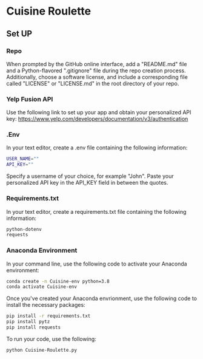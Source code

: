 # Cuisine Roulette

## Set UP

### Repo 

When prompted by the GitHub online interface, add a "README.md" file and a Python-flavored ".gitignore" file during the repo creation process. Additionally, choose a software license, and include a corresponding file called "LICENSE" or "LICENSE.md" in the root directory of your repo. 

### Yelp Fusion API

Use the following link to set up your app and obtain your personalized API key: 
https://www.yelp.com/developers/documentation/v3/authentication

### .Env

In your text editor, create a .env file containing the following information: 
```sh
USER_NAME=""
API_KEY=""
```
Specify a username of your choice, for example "John".
Paste your personalized API key in the API_KEY field in between the quotes.

### Requirements.txt

In your text editor, create a requirements.txt file containing the following information: 
```sh
python-dotenv
requests
```

### Anaconda Environment

In your command line, use the following code to activate your Anaconda environment: 
```sh
conda create -n Cuisine-env python=3.8 
conda activate Cuisine-env
```

Once you've created your Anaconda envrionment, use the following code to install the necessary packages: 
```sh
pip install -r requirements.txt
pip install pytz
pip install requests
```

To run your code, use the following:
```sh
python Cuisine-Roulette.py
```